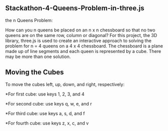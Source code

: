 ## Stackathon-4-Queens-Problem-in-three.js

the n Queens Problem:

How can you n queens be placed on an n x n chessboard so that no two queens 
are on the same row, column or diagonal? For this project, the 3D library, three.js 
is used to create an interactive approach to solving the problem for n = 4 queens on 
a 4 x 4 chessboard. The chessboard is a plane made up of line segments and each queen 
is represented by a cube. There may be more than one solution.


## Moving the Cubes

To move the cubes left, up, down, and right, respectively: 

*For first cube: use keys 1, 2, 3, and 4

*For second cube: use keys q, w, e, and r

*For third cube: use keys a, s, d, and f

*For fourth cube: use keys z, x, c, and v
